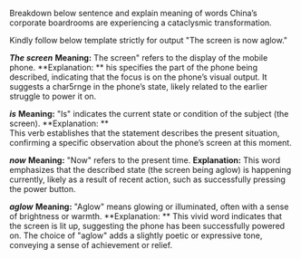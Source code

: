 Breakdown below sentence and explain meaning of words
China’s corporate boardrooms are experiencing a cataclysmic transformation.

Kindly follow below template strictly for output
"The screen is now aglow."

***The screen***
**Meaning:**
The screen" refers to the display of the mobile phone.
**Explanation: **
his specifies the part of the phone being described, indicating that the focus is on the phone’s visual output. It suggests a char5rnge in the phone’s state, likely related to the earlier struggle to power it on.

***is***
**Meaning:**
 "Is" indicates the current state or condition of the subject (the screen).
**Explanation: **  
This verb establishes that the statement describes the present situation, confirming a specific observation about the phone’s screen at this moment.

***now***
**Meaning:**
"Now" refers to the present time.
**Explanation:**
 This word emphasizes that the described state (the screen being aglow) is happening currently, likely as a result of recent action, such as successfully pressing the power button.

***aglow***
**Meaning:**
 "Aglow" means glowing or illuminated, often with a sense of brightness or warmth.
**Explanation: **
This vivid word indicates that the screen is lit up, suggesting the phone has been successfully powered on. The choice of "aglow" adds a slightly poetic or expressive tone, conveying a sense of achievement or relief.